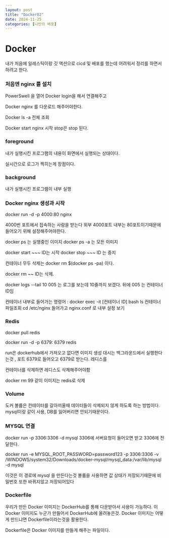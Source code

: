 ```yaml
---
layout: post
title: "Docker02"
date: 2024-11-25
categories: [나만의 배포]
---
```


# Docker 
내가 처음에 일레스틱이랑 깃 액션으로 cicd 및 배포를 했는데
어려워서 정리를 하면서 하려고 한다.

### 처음엔 nginx 를 설치
PowerSwell 을 열어 Docker login을 해서 연결해주고 

Docker nginx 를 다운로드 해주어야한다.

Docker ls -a 전체 조회

Docker start nginx 시작
stop은 stop 된다.

### foreground
내가 실행시킨 프로그램의 내용이 화면에서 실행되는 상태이다.

실시간으로 로그가 찍히는게 장점이다.

### background
내가 실행시킨 프로그램이 내부 실행

### Docker nginx 생성과 시작

docker run -d -p 4000:80 nginx

4000번 포트에서 접속하는 사람을 받는다 외부 4000포트 내부는 80포트이기때문에
들어오기 위해 설정해주어야한다.

docker ps 는 실행중인 이미지
docker ps -a 는 모든 이미지

docker start ~~~ ID는 시작
docker stop ~~~ ID 는 중지

컨테이너 무두 삭제는 docker rm $(docker ps -pa) 이다.

docker rm ~~ ID는 삭제.

docker logs --tail 10 005 는 로그를 보는데 10줄까지 보겠다. 뒤에 005 는 컨테이너 ID임

컨테이너 내부로 들어가는 명령어 : docker exec -it [컨테이너 ID] bash
ls 컨테이너 파일조회
cd /etc/nginx 들어가고 nginx.conf 로 내부 설정 보기

### Redis
docker pull redis

docker run -d -p 6379: 6379 redis

run은 dockerhub에서 가져오고 없다면 이미지 생성 대시는 백그라운드에서 실행한다는것 , 포트 6379로 들어오고 6379로 받는다. 레디스를

컨테이너를 삭제하면 레디스도 삭제해주어야함

docker rm 99 같이
이미지는 redis로 삭제

### Volume 
도커 볼륨은 컨테이터를 갈아끼울때 데이터들이 삭제되지 않게 하도록 하는 방법이다.
mysql이랑 같이 사용, DB를 잃어버리면 안되기때문이다.

### MYSQL 연결
docker run -p 3306:3306 -d mysql 3306에 서버요청이 들어오면 받고 3306에 전달한다.

 docker run -e MYSQL_ROOT_PASSWORD=password123 -p 3306:3306 -v /WINDOWS/system32/Downloads/docker-mysql/mysql_data:/var/lib/mysql -d mysql

 이것은 이 경로에 mysql 을 만든다는것 볼륨을 사용하면 값 상태가 저장되기때문에 비밀번호 또한
 바뀌지않고 저장되어있다

 ### Dockerfile

 우리가 만든 Docker 이미지는 DockerHub를 통해 다운받아서 사용이 가능하다.
 이 Docker 이미지도 누군가 만들어서 DockerHub에 올려놓은것. 
 Docker 이미지는 어떻게 만드냐면 Dockerfile이라는것을 활용한다.

 Dockerfile은 Docker 이미지를 만들게 해주는 파일이다.